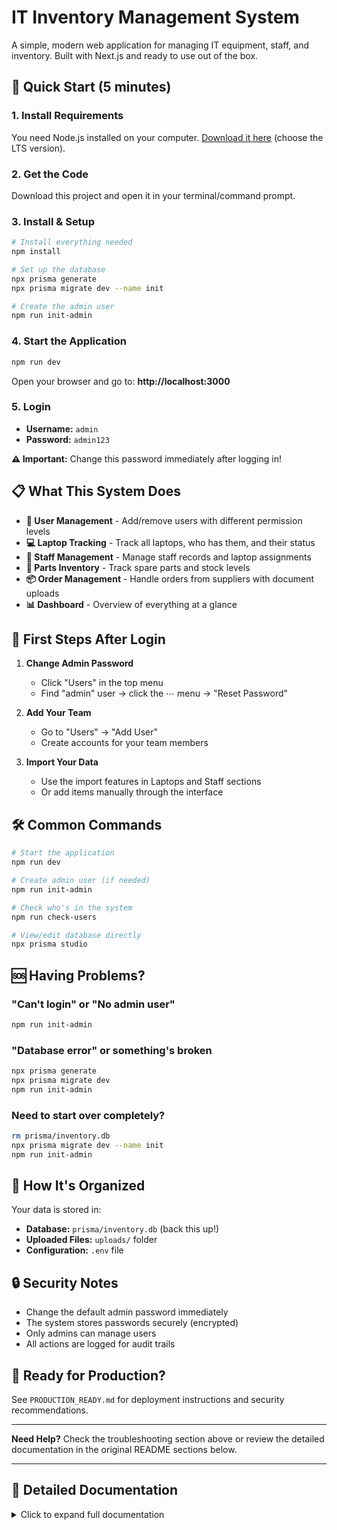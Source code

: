 # IT Inventory Management System

A simple, modern web application for managing IT equipment, staff, and inventory. Built with Next.js and ready to use out of the box.

## 🚀 Quick Start (5 minutes)

### 1. Install Requirements
You need Node.js installed on your computer. [Download it here](https://nodejs.org/) (choose the LTS version).

### 2. Get the Code
Download this project and open it in your terminal/command prompt.

### 3. Install & Setup
```bash
# Install everything needed
npm install

# Set up the database
npx prisma generate
npx prisma migrate dev --name init

# Create the admin user
npm run init-admin
```

### 4. Start the Application
```bash
npm run dev
```

Open your browser and go to: **http://localhost:3000**

### 5. Login
- **Username:** `admin`
- **Password:** `admin123`

**⚠️ Important:** Change this password immediately after logging in!

## 📋 What This System Does

- **👥 User Management** - Add/remove users with different permission levels
- **💻 Laptop Tracking** - Track all laptops, who has them, and their status
- **🏢 Staff Management** - Manage staff records and laptop assignments
- **🔧 Parts Inventory** - Track spare parts and stock levels
- **📦 Order Management** - Handle orders from suppliers with document uploads
- **📊 Dashboard** - Overview of everything at a glance

## 🎯 First Steps After Login

1. **Change Admin Password**
   - Click "Users" in the top menu
   - Find "admin" user → click the ⋯ menu → "Reset Password"

2. **Add Your Team**
   - Go to "Users" → "Add User"
   - Create accounts for your team members

3. **Import Your Data**
   - Use the import features in Laptops and Staff sections
   - Or add items manually through the interface

## 🛠 Common Commands

```bash
# Start the application
npm run dev

# Create admin user (if needed)
npm run init-admin

# Check who's in the system
npm run check-users

# View/edit database directly
npx prisma studio
```

## 🆘 Having Problems?

### "Can't login" or "No admin user"
```bash
npm run init-admin
```

### "Database error" or something's broken
```bash
npx prisma generate
npx prisma migrate dev
npm run init-admin
```

### Need to start over completely?
```bash
rm prisma/inventory.db
npx prisma migrate dev --name init
npm run init-admin
```

## 📁 How It's Organized

Your data is stored in:
- **Database:** `prisma/inventory.db` (back this up!)
- **Uploaded Files:** `uploads/` folder
- **Configuration:** `.env` file

## 🔒 Security Notes

- Change the default admin password immediately
- The system stores passwords securely (encrypted)
- Only admins can manage users
- All actions are logged for audit trails

## 🚀 Ready for Production?

See `PRODUCTION_READY.md` for deployment instructions and security recommendations.

---

**Need Help?** Check the troubleshooting section above or review the detailed documentation in the original README sections below.

---

## 📖 Detailed Documentation

<details>
<summary>Click to expand full documentation</summary>

### User Management Features

- **Role-based Access**: Admin and User roles with different permissions
- **Admin Functions**: 
  - Create new user accounts
  - Activate/deactivate users
  - Reset user passwords
  - Delete user accounts
  - Access all system features
- **User Functions**: 
  - Access to laptop, staff, parts, and order management
  - Cannot access user management features

### Adding New Users

Admins can create new user accounts:

1. Navigate to "Users" in the admin menu
2. Click "Add User"
3. Fill in username, password, email (optional), and role
4. Click "Create User"

### Available Scripts

- `npm run dev` - Start development server with Turbopack
- `npm run build` - Build for production
- `npm run start` - Start production server
- `npm run lint` - Run ESLint
- `npm run init-admin` - Create only the default admin user
- `npm run check-users` - List all users in the database
- `npx prisma studio` - Open Prisma Studio to view/edit database
- `npx prisma migrate dev` - Create and apply new database migrations

### Key Features Walkthrough

**Dashboard**
- Overview of system statistics
- Quick access to all modules
- Recent activity summary

**Laptop Management**
- Add, edit, and track laptops
- Assign laptops to staff members
- Track status changes (Available, Assigned, In Repair, etc.)
- Complete audit trail of assignments and status changes
- Bulk import from CSV

**Staff Management**
- Manage staff records
- Track laptop assignments per staff member
- Handle leaving staff workflow
- Bulk import from CSV

**Parts Inventory**
- Categorized parts management
- Stock level tracking with low stock alerts
- Stock adjustment history
- Parts movement tracking

**Order Management**
- Create and manage supplier orders
- Upload order documents (quotes, invoices, receipts)
- Track order status (Request → Quotes → Ordered → Delivered)
- Automatic status updates based on document uploads
- Supplier management

### Database Management

**Viewing Data**
```bash
npx prisma studio  # Web interface to view/edit data
```

**Backup Database**
```bash
cp prisma/inventory.db prisma/backup-$(date +%Y%m%d).db
```

### File Uploads

The system supports file uploads for order documents:
- Supported formats: PDF, DOC, DOCX, JPG, JPEG, PNG
- Files are stored in `uploads/orders/` directory
- File information is tracked in the database

### Technology Stack

- **Frontend**: Next.js 15 with App Router, React 19, TypeScript
- **Styling**: Tailwind CSS, Radix UI components
- **Database**: SQLite with Prisma ORM
- **File Storage**: Local filesystem
- **Tables**: TanStack Table (React Table)
- **Forms**: React Hook Form with validation
- **Notifications**: Sonner toast notifications

</details>
